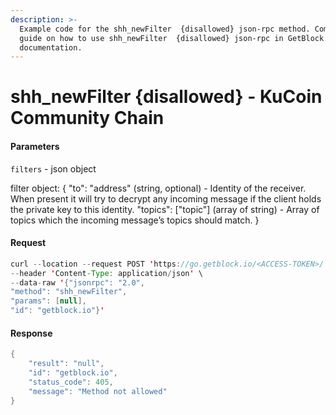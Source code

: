 ```yaml
---
description: >-
  Example code for the shh_newFilter  {disallowed} json-rpc method. Сomplete
  guide on how to use shh_newFilter  {disallowed} json-rpc in GetBlock.io Web3
  documentation.
---
```


# shh\_newFilter {disallowed} - KuCoin Community Chain

#### Parameters

`filters` - json object

filter object: { "to": "address" (string, optional) - Identity of the receiver. When present it will try to decrypt any incoming message if the client holds the private key to this identity. "topics": \["topic"] (array of string) - Array of topics which the incoming message’s topics should match. }

#### Request

```java
curl --location --request POST 'https://go.getblock.io/<ACCESS-TOKEN>/' \
--header 'Content-Type: application/json' \
--data-raw '{"jsonrpc": "2.0",
"method": "shh_newFilter",
"params": [null],
"id": "getblock.io"}'
```

#### Response

```java
{
    "result": "null",
    "id": "getblock.io",
    "status_code": 405,
    "message": "Method not allowed"
}
```
